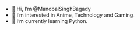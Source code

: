 - 👋 Hi, I’m @ManobalSinghBagady
- 👀 I’m interested in Anime, Technology and Gaming.
- 🌱 I’m currently learning Python.

<!---
ManobalSinghBagady/ManobalSinghBagady is a ✨ special ✨ repository because its `README.md` (this file) appears on your GitHub profile.
You can click the Preview link to take a look at your changes.
--->
